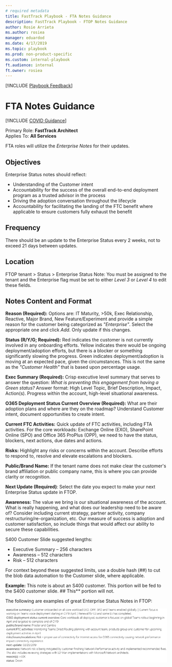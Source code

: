 ```yaml
---  
# required metadata  
title: FastTrack Playbook - FTA Notes Guidance 
description: FastTrack Playbook - FTOP Notes Guidance 
author: Rosie Arrieta  
ms.author: rosiea  
manager: eduardod  
ms.date: 4/17/2019  
ms.topic: playbook  
ms.prod: non-product-specific
ms.custom: internal-playbook  
ft.audience: internal  
ft.owner: rosiea
---  
```

[!INCLUDE [Playbook Feedback](./includes/questions-feedback.md)]  

# FTA Notes Guidance

[!INCLUDE [COVID Guidance](./includes/playbook-covid-guidance.md)]  

Primary Role: **FastTrack Architect**  
Applies To: **All Services**

FTA roles will utilize the *Enterprise Notes* for their updates.

## Objectives 
Enterprise Status notes should reflect:
- Understanding of the Customer intent
- Accountability for the success of the overall end-to-end deployment program as a trusted advisor in the process
- Driving the adoption conversation throughout the lifecycle
- Accountability for facilitating the landing of the FTC benefit where applicable to ensure customers fully exhaust the benefit

## Frequency 
There should be an update to the Enterprise Status every 2 weeks, not to exceed 21 days between updates.

## Location
FTOP tenant > Status > Enterprise Status 
Note: You must be assigned to the tenant and the Enterprise flag must be set to either *Level 3* or *Level 4* to edit these fields.

## Notes Content and Format 
**Reason (Required):** Options are: IT Maturity, >50k, Exec Relationship, Reactive, Major Brand, New Feature/Experiment and provide a simple reason for the customer being categorized as *"Enterprise"*. Select the appropriate one and click *Add*. Only update if this changes.

**Status (R/Y/G; Required):** Red indicates the customer is not currently involved in any onboarding efforts. Yellow indicates there would be ongoing deployment/adoption efforts, but there is a blocker or something significantly slowing the progress. Green indicates deployment/adoption is moving at an expected pace, given the circumstances. This is not the same as the *"Customer Health"* that is based upon percentage usage.

**Exec Summary (Required):** Crisp executive level summary that serves to answer the question: *What is preventing this engagement from having a Green status?* Answer format: High Level Topic, Brief Description, Impact, Action(s). Progress within the account, high-level situational awareness.

**O365 Deployment Status Current Overview (Required):** What are their adoption plans and where are they on the roadmap? Understand Customer intent, document opportunities to create intent.

**Current FTC Activities:** Quick update of FTC activities, including FTA activities. For the core workloads: Exchange Online (EXO), SharePoint Online (SPO) and Office 365 ProPlus (OPP), we need to have the status, blockers, next actions, due dates and actions.

**Risks:** Highlight any risks or concerns within the account. Describe efforts to respond to, resolve and elevate escalations and blockers.

**Public/Brand Name:** If the tenant name does not make clear the customer's brand affiliation or public company name, this is where you can provide clarity or recognition.

**Next Update (Required)**: Select the date you expect to make your next Enterprise Status update in FTOP.

**Awareness:** The value we bring is our situational awareness of the account. What is really happening, and what does our leadership need to be aware of? Consider including current strategy, partner activity, company restructuring/re-organization, etc. Our measure of success is adoption and customer satisfaction, so include things that would affect our ability to secure these capabilities.

S400 Customer Slide suggested lengths: 
- Executive Summary – 256 characters
- Awareness – 512 characters
- Risk – 512 characters

For context beyond these suggested limits, use a double hash (##) to cut the blob data automation to the Customer slide, where applicable. 

**Example:** This note is about an S400 customer. This portion will be fed to the S400 customer slide. ## This** portion will not.

The following are examples of great Enterprise Status Notes in FTOP:

[![New Note](media/resources-enterprise-status-notes.png)](media/resources-enterprise-status-notes.png)
